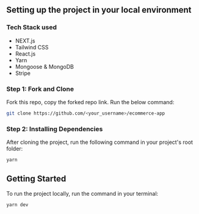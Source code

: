 ## Setting up the project in your local environment

### Tech Stack used
- NEXT.js
- Tailwind CSS
- React.js
- Yarn 
- Mongoose & MongoDB 
- Stripe

### Step 1: Fork and Clone 

Fork this repo, copy the forked repo link. 
Run the below command: 

```bash
git clone https://github.com/<your_username>/ecommerce-app
```
### Step 2: Installing Dependencies 

After cloning the project, run the following command in your project's root folder: 

```bash
yarn 
```

## Getting Started

To run the project locally, run the command in your terminal:

```bash
yarn dev
```
